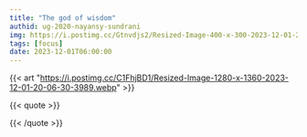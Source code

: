 ```yaml
---
title: "The god of wisdom"
authid: ug-2020-nayansy-sundrani
img: https://i.postimg.cc/Gtnvdjs2/Resized-Image-400-x-300-2023-12-01-20-08-42-2422.webp
tags: [focus]
date: 2023-12-01T06:00:00
---
```


{{< art "https://i.postimg.cc/C1FhjBD1/Resized-Image-1280-x-1360-2023-12-01-20-06-30-3989.webp" >}}

{{< quote >}}



{{< /quote >}}